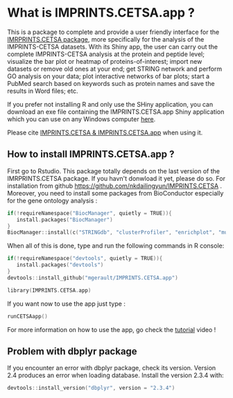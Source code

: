 # What is IMPRINTS.CETSA.app ?
This is a package to complete and provide a user friendly interface for the [IMRPRINTS.CETSA package](https://github.com/nkdailingyun/IMPRINTS.CETSA), more specifically for the analysis of the IMPRINTS-CETSA datasets.
With its Shiny app, the user can carry out the complete IMPRINTS-CETSA analysis at the protein and peptide level; visualize the bar plot or heatmap of proteins-of-interest; import new datasets or remove old ones at your end; get STRING network and perform GO analysis on your data; plot interactive networks of bar plots; start a PubMed search based on keywords such as protein names and save the results in Word files; etc.

If you prefer not installing R and only use the SHiny application, you can download an exe file containing the IMPRINTS.CETSA.app Shiny application which you can use on any Windows computer [here](https://zenodo.org/records/10636134).

Please cite [IMPRINTS.CETSA & IMPRINTS.CETSA.app](https://doi.org/10.1093/bib/bbae128) when using it.

## How to install IMPRINTS.CETSA.app ?  
First go to Rstudio. This package totally depends on the last version of the IMRPRINTS.CETSA package. If you havn't donwload it yet, please do so.
For installation from github https://github.com/nkdailingyun/IMPRINTS.CETSA .
Moreover, you need to install some packages from BioConductor especially for the gene ontology analysis :

```c
if(!requireNamespace("BiocManager", quietly = TRUE)){
   install.packages("BiocManager") 
}
BiocManager::install(c("STRINGdb", "clusterProfiler", "enrichplot", "multtest", "limma"))
```

When all of this is done, type and run the following commands in R console:

```c
if(!requireNamespace("devtools", quietly = TRUE)){
   install.packages("devtools")
} 
devtools::install_github("mgerault/IMPRINTS.CETSA.app")

library(IMPRINTS.CETSA.app)
```

If you want now to use the app just type :

```c
runCETSAapp()
```
 
For more information on how to use the app, go check the [tutorial](https://youtu.be/m_YuQ14j2sY) video !


 ## Problem with dbplyr package

 If you encounter an error with dbplyr package, check its version. Version 2.4 produces an error when loading database. 
 Install the version 2.3.4 with:

 ```c
devtools::install_version("dbplyr", version = "2.3.4")
```
 
 
 
 
 
 
 
 
 
 
 
 
 
 
